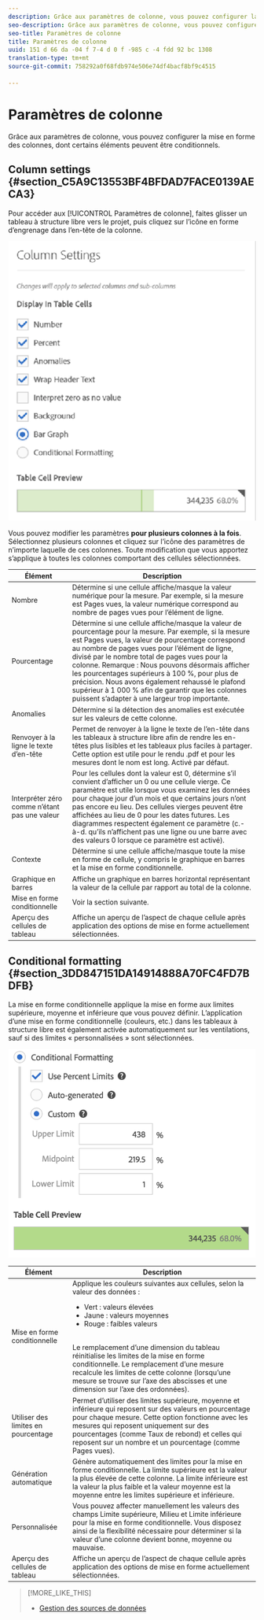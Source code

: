 ```yaml
---
description: Grâce aux paramètres de colonne, vous pouvez configurer la mise en forme des colonnes, dont certains éléments peuvent être conditionnels.
seo-description: Grâce aux paramètres de colonne, vous pouvez configurer la mise en forme des colonnes, dont certains éléments peuvent être conditionnels.
seo-title: Paramètres de colonne
title: Paramètres de colonne
uuid: 151 d 66 da -04 f 7-4 d 0 f -985 c -4 fdd 92 bc 1308
translation-type: tm+mt
source-git-commit: 758292a0f68fdb974e506e74df4bacf8bf9c4515

---
```



# Paramètres de colonne

Grâce aux paramètres de colonne, vous pouvez configurer la mise en forme des colonnes, dont certains éléments peuvent être conditionnels.

## Column settings {#section_C5A9C13553BF4BFDAD7FACE0139AECA3}

Pour accéder aux [!UICONTROL Paramètres de colonne], faites glisser un tableau à structure libre vers le projet, puis cliquez sur l’icône en forme d’engrenage dans l’en-tête de la colonne.

![](assets/column_settings.png)

Vous pouvez modifier les paramètres **pour plusieurs colonnes à la fois**. Sélectionnez plusieurs colonnes et cliquez sur l’icône des paramètres de n’importe laquelle de ces colonnes. Toute modification que vous apportez s’applique à toutes les colonnes comportant des cellules sélectionnées.

| Élément | Description |
|--- |--- |
| Nombre | Détermine si une cellule affiche/masque la valeur numérique pour la mesure. Par exemple, si la mesure est Pages vues, la valeur numérique correspond au nombre de pages vues pour l’élément de ligne. |
| Pourcentage | Détermine si une cellule affiche/masque la valeur de pourcentage pour la mesure. Par exemple, si la mesure est Pages vues, la valeur de pourcentage correspond au nombre de pages vues pour l’élément de ligne, divisé par le nombre total de pages vues pour la colonne.  Remarque : Nous pouvons désormais afficher les pourcentages supérieurs à 100 %, pour plus de précision. Nous avons également rehaussé le plafond supérieur à 1 000 % afin de garantir que les colonnes puissent s’adapter à une largeur trop importante. |
| Anomalies | Détermine si la détection des anomalies est exécutée sur les valeurs de cette colonne. |
| Renvoyer à la ligne le texte d’en-tête | Permet de renvoyer à la ligne le texte de l’en-tête dans les tableaux à structure libre afin de rendre les en-têtes plus lisibles et les tableaux plus faciles à partager. Cette option est utile pour le rendu .pdf et pour les mesures dont le nom est long. Activé par défaut. |
| Interpréter zéro comme n’étant pas une valeur | Pour les cellules dont la valeur est 0, détermine s’il convient d’afficher un 0 ou une cellule vierge. Ce paramètre est utile lorsque vous examinez les données pour chaque jour d’un mois et que certains jours n’ont pas encore eu lieu.  Des cellules vierges peuvent être affichées au lieu de 0 pour les dates futures. Les diagrammes respectent également ce paramètre (c.-à-d. qu’ils n’affichent pas une ligne ou une barre avec des valeurs 0 lorsque ce paramètre est activé). |
| Contexte | Détermine si une cellule affiche/masque toute la mise en forme de cellule, y compris le graphique en barres et la mise en forme conditionnelle. |
| Graphique en barres | Affiche un graphique en barres horizontal représentant la valeur de la cellule par rapport au total de la colonne. |
| Mise en forme conditionnelle | Voir la section suivante. |
| Aperçu des cellules de tableau | Affiche un aperçu de l’aspect de chaque cellule après application des options de mise en forme actuellement sélectionnées. |


## Conditional formatting {#section_3DD847151DA14914888A70FC4FD7BDFB}

La mise en forme conditionnelle applique la mise en forme aux limites supérieure, moyenne et inférieure que vous pouvez définir. L’application d’une mise en forme conditionnelle (couleurs, etc.) dans les tableaux à structure libre est également activée automatiquement sur les ventilations, sauf si des limites « personnalisées » sont sélectionnées.

![](assets/conditional-formatting.png)

| Élément | Description |
|--- |--- |
| Mise en forme conditionnelle | Applique les couleurs suivantes aux cellules, selon la valeur des données : <ul><li>Vert : valeurs élevées</li><li>Jaune : valeurs moyennes</li><li>Rouge : faibles valeurs</li></ul><br>Le remplacement d’une dimension du tableau réinitialise les limites de la mise en forme conditionnelle. Le remplacement d’une mesure recalcule les limites de cette colonne (lorsqu’une mesure se trouve sur l’axe des abscisses et une dimension sur l’axe des ordonnées). |
| Utiliser des limites en pourcentage | Permet d’utiliser des limites supérieure, moyenne et inférieure qui reposent sur des valeurs en pourcentage pour chaque mesure. Cette option fonctionne avec les mesures qui reposent uniquement sur des pourcentages (comme Taux de rebond) et celles qui reposent sur un nombre et un pourcentage (comme Pages vues). |
| Génération automatique | Génère automatiquement des limites pour la mise en forme conditionnelle. La limite supérieure est la valeur la plus élevée de cette colonne. La limite inférieure est la valeur la plus faible et la valeur moyenne est la moyenne entre les limites supérieure et inférieure. |
| Personnalisée | Vous pouvez affecter manuellement les valeurs des champs Limite supérieure, Milieu et Limite inférieure pour la mise en forme conditionnelle. Vous disposez ainsi de la flexibilité nécessaire pour déterminer si la valeur d’une colonne devient bonne, moyenne ou mauvaise. |
| Aperçu des cellules de tableau | Affiche un aperçu de l’aspect de chaque cellule après application des options de mise en forme actuellement sélectionnées. |

>[!MORE_LIKE_THIS]
>
>* [Gestion des sources de données](/help/analyze/analysis-workspace/visualizations/t-sync-visualization.md)

